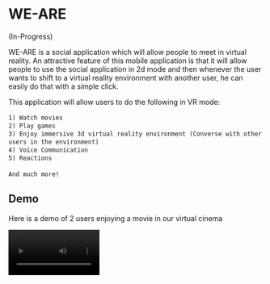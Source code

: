 
# WE-ARE

(In-Progress)

WE-ARE is a social application which will allow people to meet in virtual reality. An attractive feature of this mobile application is that it will allow people to use the social application in 2d mode and then whenever the user wants to shift to a virtual reality environment with another user, he can easily do that with a simple click. 

This application will allow users to do the following in VR mode:

    1) Watch movies
    2) Play games
    3) Enjoy immersive 3d virtual reality environment (Converse with other users in the environment)
    4) Voice Communication
    5) Reactions

    And much more!


## Demo

Here is a demo of 2 users enjoying a movie in our virtual cinema


<video src='https://www.youtube.com/watch?v=WKPVKqt3R8w' width=180/>

## Screenshots

Login -
![Login](ss/1.PNG)


Profile -
![Profile](ss/2.PNG)


Edit Avatar -
![Edit Avatar](ss/3.PNG)


Friends Menu -
![Friends Menu](ss/4.PNG)


Create Room -
![Create Room](ss/5.PNG)


VR Cinema -
![VR Cinema](ss/6.PNG)

## Support

For support, email muhammadbassam73@gmail.com.


